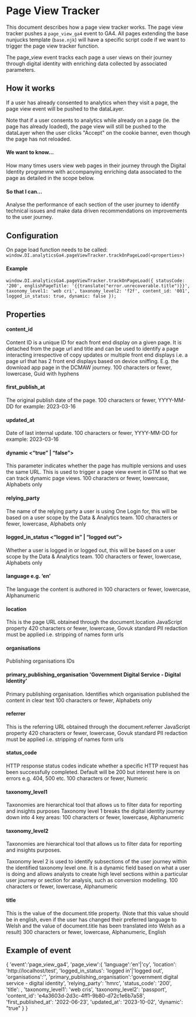 # Page View Tracker

This document describes how a page view tracker works. The page view tracker pushes a `page_view_ga4` event to GA4. All
pages extending the base nunjucks template (`base.njk`) will have a specific script code if we want to trigger the page view tracker function.

The page_view event tracks each page a user views on their journey through digital identity with enriching data collected by associated parameters.

## How it works

If a user has already consented to analytics when they visit a page, the page view event will be pushed to the dataLayer.

Note that if a user consents to analytics while already on a page (ie. the page has already loaded), the page view will
still be pushed to the dataLayer when the user clicks "Accept" on the cookie banner, even though the page has not
reloaded.

#### We want to know…

How many times users view web pages in their journey through the Digital Identity programme with accompanying enriching data associated to the page as detailed in the scope below.

#### So that I can…

Analyse the performance of each section of the user journey to identify technical issues and make data driven recommendations on improvements to the user journey.

## Configuration

On page load function needs to be called:
`window.DI.analyticsGa4.pageViewTracker.trackOnPageLoad(<properties>)`

#### Example

`window.DI.analyticsGa4.pageViewTracker.trackOnPageLoad({
  statusCode: '200',
  englishPageTitle: '{{translate("error.unrecoverable.title")}}',
  taxonomy_level1: 'web cri',
  taxonomy_level2: 'f2f',
  content_id: '001',
  logged_in_status: true,
  dynamic: false
});`

## Properties

#### content_id

Content ID is a unique ID for each front end display on a given page. It is detached from the page url and title and can be used to identify a page interacting irrespective of copy updates or multiple front end displays i.e. a page url that has 2 front end displays based on device sniffing. E.g. the download app page in the DCMAW journey.
100 characters or fewer, lowercase, Guid with hyphens

#### first_publish_at

The original publish date of the page.
100 characters or fewer, YYYY-MM-DD for example: 2023-03-16

#### updated_at

Date of last internal update.
100 characters or fewer, YYYY-MM-DD for example: 2023-03-16

#### dynamic <“true” | “false”>

This parameter indicates whether the page has multiple versions and uses the same URL.
This is used to trigger a page view event in GTM so that we can track dynamic page views.
100 characters or fewer, lowercase, Alphabets only

#### relying_party

The name of the relying party a user is using One Login for, this will be based on a user scope by the Data & Analytics team.
100 characters or fewer, lowercase, Alphabets only

#### logged_in_status <“logged in” | “logged out”>

Whether a user is logged in or logged out, this will be based on a user scope by the Data & Analytics team.
100 characters or fewer, lowercase, Alphabets only

#### language e.g. ‘en’

The language the content is authored in
100 characters or fewer, lowercase, Alphanumeric

#### location

This is the page URL obtained through the document.location JavaScript property
420 characters or fewer, lowercase, Govuk standard PII redaction must be applied i.e. stripping of names form urls

#### organisations <OT1056>

Publishing organisations IDs

#### primary_publishing_organisation 'Government Digital Service - Digital Identity’

Primary publishing organisation. Identifies which organisation published the content in clear text
100 characters or fewer, Alphabets only

#### referrer

This is the referring URL obtained through the document.referrer JavaScript property
420 characters or fewer, lowercase, Govuk standard PII redaction must be applied i.e. stripping of names form urls

#### status_code

HTTP response status codes indicate whether a specific HTTP request has been successfully completed. Default will be 200 but interest here is on errors e.g. 404, 500 etc.
100 characters or fewer, Numeric

#### taxonomy_level1

Taxonomies are hierarchical tool that allows us to filter data for reporting and insights purposes
Taxonomy level 1 breaks the digital identity journey down into 4 key areas:
100 characters or fewer, lowercase, Alphanumeric

#### taxonomy_level2

Taxonomies are hierarchical tool that allows us to filter data for reporting and insights purposes.

Taxonomy level 2 is used to identify subsections of the user journey within the identified taxonomy level one. It is a dynamic field based on what a user is doing and allows analysts to create high level sections within a particular user journey or section for analysis, such as conversion modelling.
100 characters or fewer, lowercase, Alphanumeric

#### title

This is the value of the document.title property. (Note that this value should be in english, even if the user has changed their preferred language to Welsh and the value of document.title has been translated into Welsh as a result)
300 characters or fewer, lowercase, Alphanumeric, English

## Example of event

{
'event':'page_view_ga4',
'page_view':{
'language':'en'|'cy',
'location': 'http://localhost/test',
'logged_in_status': 'logged in'|'logged out',
'organisations':'<OT1056>',
'primary_publishing_organisation':'government digital service - digital identity',
'relying_party': 'hmrc',
'status_code': '200',  
 'title': <enter your passport details>,
'taxonomy_level1': 'web cris',
'taxonomy_level2': 'passport',
'content_id': 'e4a3603d-2d3c-4ff1-9b80-d72c1e6b7a58',
'first_published_at': '2022-06-23',
'updated_at': '2023-10-02',
'dynamic': "true"
}
}
